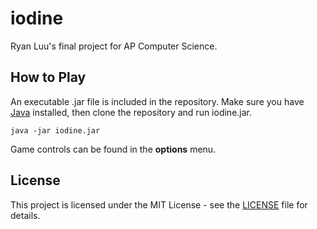 # iodine
Ryan Luu's final project for AP Computer Science.

## How to Play

An executable .jar file is included in the repository. Make sure you have [Java](https://www.java.com/en/download/) installed, then clone the repository and run iodine.jar.

```
java -jar iodine.jar
```

Game controls can be found in the **options** menu.

## License

This project is licensed under the MIT License - see the [LICENSE](LICENSE) file for details.
